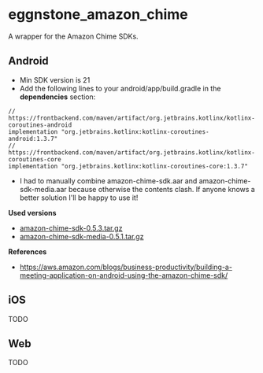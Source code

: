 # eggnstone_amazon_chime

A wrapper for the Amazon Chime SDKs.

## Android

* Min SDK version is 21
* Add the following lines to your android/app/build.gradle in the **dependencies** section:
```
// https://frontbackend.com/maven/artifact/org.jetbrains.kotlinx/kotlinx-coroutines-android  
implementation "org.jetbrains.kotlinx:kotlinx-coroutines-android:1.3.7"  
// https://frontbackend.com/maven/artifact/org.jetbrains.kotlinx/kotlinx-coroutines-core  
implementation "org.jetbrains.kotlinx:kotlinx-coroutines-core:1.3.7"  
```
* I had to manually combine amazon-chime-sdk.aar and amazon-chime-sdk-media.aar because otherwise the contents clash. If anyone knows a better solution I'll be happy to use it!

**Used versions**
* [amazon-chime-sdk-0.5.3.tar.gz](https://amazon-chime-sdk-android.s3.amazonaws.com/sdk/0.5.3/amazon-chime-sdk-0.5.3.tar.gz)
* [amazon-chime-sdk-media-0.5.1.tar.gz](https://amazon-chime-sdk-android.s3.amazonaws.com/media/0.5.1/amazon-chime-sdk-media-0.5.1.tar.gz)

**References**
* https://aws.amazon.com/blogs/business-productivity/building-a-meeting-application-on-android-using-the-amazon-chime-sdk/

## iOS

TODO

## Web

TODO
